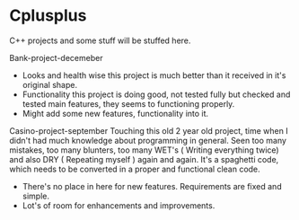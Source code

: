 # Cplusplus
C++ projects and some stuff will be stuffed here.

Bank-project-decemeber 
- Looks and health wise this project is much better than it received in it's original shape.
- Functionality this project is doing good, not tested fully but checked and tested main features, they seems to functioning properly.
- Might add some new features, functionality into it.

Casino-project-september
Touching this old 2 year old project, time when I didn't had much knowledge about programming in general. Seen too many mistakes, too many blunters, too many WET's ( Writing everything twice) and also DRY ( Repeating myself ) again and again. It's a spaghetti code, which needs to be converted in a proper and functional clean code.
- There's no place in here for new features. Requirements are fixed and simple.
- Lot's of room for enhancements and improvements.
